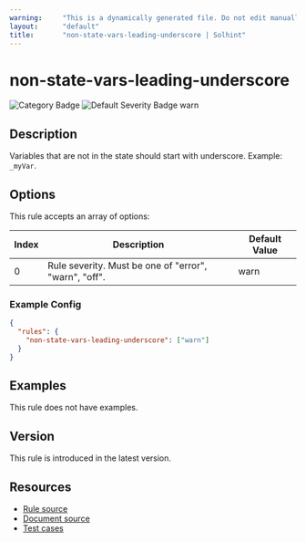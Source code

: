 ```yaml
---
warning:     "This is a dynamically generated file. Do not edit manually."
layout:      "default"
title:       "non-state-vars-leading-underscore | Solhint"
---
```


# non-state-vars-leading-underscore
![Category Badge](https://img.shields.io/badge/-Style%20Guide%20Rules-informational)
![Default Severity Badge warn](https://img.shields.io/badge/Default%20Severity-warn-yellow)

## Description
Variables that are not in the state should start with underscore. Example: `_myVar`.

## Options
This rule accepts an array of options:

| Index | Description                                           | Default Value |
| ----- | ----------------------------------------------------- | ------------- |
| 0     | Rule severity. Must be one of "error", "warn", "off". | warn          |


### Example Config
```json
{
  "rules": {
    "non-state-vars-leading-underscore": ["warn"]
  }
}
```


## Examples
This rule does not have examples.

## Version
This rule is introduced in the latest version.

## Resources
- [Rule source](https://github.com/solhint-community/solhint-community/tree/master/lib/rules/naming/non-state-vars-leading-underscore.js)
- [Document source](https://github.com/solhint-community/solhint-community/tree/master/docs/rules/naming/non-state-vars-leading-underscore.md)
- [Test cases](https://github.com/solhint-community/solhint-community/tree/master/test/rules/naming/non-state-vars-leading-underscore.js)
